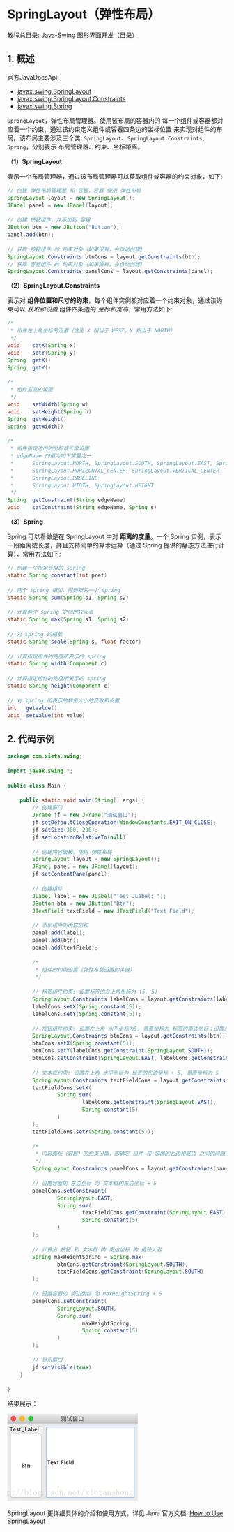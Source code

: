 # SpringLayout（弹性布局）

教程总目录: [Java-Swing 图形界面开发（目录）](../README.md)

## 1. 概述

官方JavaDocsApi:

* [javax.swing.SpringLayout](https://docs.oracle.com/javase/8/docs/api/javax/swing/SpringLayout.html)
* [javax.swing.SpringLayout.Constraints](https://docs.oracle.com/javase/8/docs/api/javax/swing/SpringLayout.Constraints.html)
* [javax.swing.Spring](https://docs.oracle.com/javase/8/docs/api/javax/swing/Spring.html)

`SpringLayout`，弹性布局管理器。使用该布局的容器内的 每一个组件或容器都对应着一个约束，通过该约束定义组件或容器四条边的坐标位置 来实现对组件的布局。该布局主要涉及三个类: `SpringLayout`、`SpringLayout.Constraints`、`Spring`，分别表示 布局管理器、约束、坐标距离。

**（1）SpringLayout**

表示一个布局管理器，通过该布局管理器可以获取组件或容器的约束对象，如下:

```java
// 创建 弹性布局管理器 和 容器，容器 使用 弹性布局
SpringLayout layout = new SpringLayout();
JPanel panel = new JPanel(layout);

// 创建 按钮组件，并添加到 容器
JButton btn = new JButton("Button");
panel.add(btn);

// 获取 按钮组件 的 约束对象（如果没有，会自动创建）
SpringLayout.Constraints btnCons = layout.getConstraints(btn);
// 获取 容器组件 的 约束对象（如果没有，会自动创建）
SpringLayout.Constraints panelCons = layout.getConstraints(panel);
```

**（2）SpringLayout.Constraints**

表示对 **组件位置和尺寸的约束**，每个组件实例都对应着一个约束对象，通过该约束可以 *获取和设置* 组件四条边的 *坐标和宽高*，常用方法如下:

```java
/*
 * 组件左上角坐标的设置（这里 X 相当于 WEST，Y 相当于 NORTH）
 */
void    setX(Spring x)
void    setY(Spring y)
Spring  getX()
Spring  getY()

/*
 * 组件宽高的设置
 */
void    setWidth(Spring w)
void    setHeight(Spring h)
Spring  getHeight()
Spring  getWidth()

/*
 * 组件指定边的的坐标或长度设置
 * edgeName 的值为如下常量之一:
 *      SpringLayout.NORTH, SpringLayout.SOUTH, SpringLayout.EAST, SpringLayout.WEST
 *      SpringLayout.HORIZONTAL_CENTER, SpringLayout.VERTICAL_CENTER
 *      SpringLayout.BASELINE
 *      SpringLayout.WIDTH, SpringLayout.HEIGHT
 */
Spring  getConstraint(String edgeName)
void    setConstraint(String edgeName, Spring s)
```

**（3）Spring**

Spring 可以看做是在 SpringLayout 中对 **距离的度量**。一个 Spring 实例，表示一段距离或长度，并且支持简单的算术运算（通过 Spring 提供的静态方法进行计算），常用方法如下:

```java
// 创建一个指定长度的 spring
static Spring constant(int pref)

// 两个 spring 相加，得到新的一个 spring
static Spring sum(Spring s1, Spring s2)

// 计算两个 spring 之间的较大者
static Spring max(Spring s1, Spring s2)

// 对 spring 的缩放
static Spring scale(Spring s, float factor)

// 计算指定组件的宽度所表示的 spring
static Spring width(Component c)

// 计算指定组件的高度所表示的 spring
static Spring height(Component c)

// 对 spring 所表示的数值大小的获取和设置
int   getValue()
void  setValue(int value)
```

## 2. 代码示例

```java
package com.xiets.swing;

import javax.swing.*;

public class Main {

    public static void main(String[] args) {
        // 创建窗口
        JFrame jf = new JFrame("测试窗口");
        jf.setDefaultCloseOperation(WindowConstants.EXIT_ON_CLOSE);
        jf.setSize(300, 200);
        jf.setLocationRelativeTo(null);

        // 创建内容面板，使用 弹性布局
        SpringLayout layout = new SpringLayout();
        JPanel panel = new JPanel(layout);
        jf.setContentPane(panel);

        // 创建组件
        JLabel label = new JLabel("Test JLabel: ");
        JButton btn = new JButton("Btn");
        JTextField textField = new JTextField("Text Field");

        // 添加组件到内容面板
        panel.add(label);
        panel.add(btn);
        panel.add(textField);

        /*
         * 组件的约束设置（弹性布局设置的关键）
         */

        // 标签组件约束: 设置标签的左上角坐标为 (5, 5)
        SpringLayout.Constraints labelCons = layout.getConstraints(label);  // 从布局中获取指定组件的约束对象（如果没有，会自动创建）
        labelCons.setX(Spring.constant(5));
        labelCons.setY(Spring.constant(5));

        // 按钮组件约束: 设置左上角 水平坐标为5, 垂直坐标为 标签的南边坐标；设置东边坐标为 标签的东边坐标
        SpringLayout.Constraints btnCons = layout.getConstraints(btn);
        btnCons.setX(Spring.constant(5));
        btnCons.setY(labelCons.getConstraint(SpringLayout.SOUTH));
        btnCons.setConstraint(SpringLayout.EAST, labelCons.getConstraint(SpringLayout.EAST));

        // 文本框约束: 设置左上角 水平坐标为 标签的东边坐标 + 5, 垂直坐标为 5
        SpringLayout.Constraints textFieldCons = layout.getConstraints(textField);
        textFieldCons.setX(
                Spring.sum(
                        labelCons.getConstraint(SpringLayout.EAST),
                        Spring.constant(5)
                )
        );
        textFieldCons.setY(Spring.constant(5));

        /*
         * 内容面板（容器）的约束设置，即确定 组件 和 容器的右边和底边 之间的间隙大小
         */
        SpringLayout.Constraints panelCons = layout.getConstraints(panel);  // 获取容器的约束对象

        // 设置容器的 东边坐标 为 文本框的东边坐标 + 5
        panelCons.setConstraint(
                SpringLayout.EAST,
                Spring.sum(
                        textFieldCons.getConstraint(SpringLayout.EAST),
                        Spring.constant(5)
                )
        );

        // 计算出 按钮 和 文本框 的 南边坐标 的 值较大者
        Spring maxHeightSpring = Spring.max(
                btnCons.getConstraint(SpringLayout.SOUTH),
                textFieldCons.getConstraint(SpringLayout.SOUTH)
        );

        // 设置容器的 南边坐标 为 maxHeightSpring + 5
        panelCons.setConstraint(
                SpringLayout.SOUTH,
                Spring.sum(
                        maxHeightSpring,
                        Spring.constant(5)
                )
        );

        // 显示窗口
        jf.setVisible(true);
    }

}
```

结果展示：

![java-swing2_8](../images/java-swing2_8.png)

SpringLayout 更详细具体的介绍和使用方式，详见 Java 官方文档: [How to Use SpringLayout](https://docs.oracle.com/javase/tutorial/uiswing/layout/spring.html)